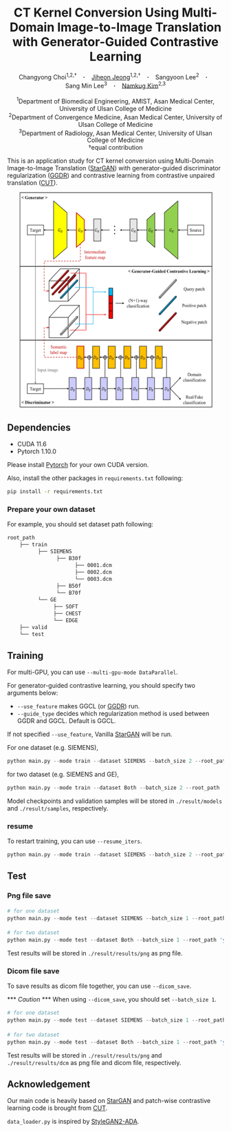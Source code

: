 <h1 align="center"> CT Kernel Conversion Using Multi-Domain Image-to-Image Translation with Generator-Guided Contrastive Learning </h1>
<div align="center">
  <a>Changyong&nbsp;Choi</a><sup>1,2,†</sup> &ensp; <b>&middot;</b> &ensp;
  <a href="https://github.com/JeongJiHeon" target="_blank">Jiheon&nbsp;Jeong</a><sup>1,2,†</sup> &ensp; <b>&middot;</b> &ensp;
  <a>Sangyoon&nbsp;Lee</a><sup>2</sup> &ensp; <b>&middot;</b> &ensp;
  <a>Sang&nbsp;Min&nbsp;Lee</a><sup>3</sup> &ensp; <b>&middot;</b> &ensp;
  <a href="https://scholar.google.com/citations?hl=ko&user=e93LeuwAAAAJ" target="_blank">Namkug&nbsp;Kim</a><sup>2,3</sup> <br><br>
  <sup>1</sup>Department of Biomedical Engineering, AMIST, Asan Medical Center, University of Ulsan College of Medicine <br>
  <sup>2</sup>Department of Convergence Medicine, Asan Medical Center, University of Ulsan College of Medicine <br>
  <sup>3</sup>Department of Radiology, Asan Medical Center, University of Ulsan College of Medicine <br>
  †equal contribution <br>
</div>

This is an application study for CT kernel conversion using Multi-Domain Image-to-Image Translation ([StarGAN](https://github.com/yunjey/stargan)) with generator-guided discriminator regularization ([GGDR](https://github.com/naver-ai/GGDR)) and contrastive learning from contrastive unpaired translation ([CUT](https://github.com/taesungp/contrastive-unpaired-translation)).

<div align="center">
    <img src="assets/architecture.png" height="500" width="450">
</div>

## Dependencies

* CUDA 11.6
* Pytorch 1.10.0

Please install [Pytorch](https://pytorch.org/) for your own CUDA version.

Also, install the other packages in `requirements.txt` following:
```bash
pip install -r requirements.txt
```

### Prepare your own dataset

For example, you should set dataset path following:
```text
root_path
    ├── train
          ├── SIEMENS
                ├── B30f
                      ├── 0001.dcm
                      ├── 0002.dcm
                      └── 0003.dcm
                ├── B50f
                └── B70f
          └── GE
               ├── SOFT
               ├── CHEST
               └── EDGE
    ├── valid
    └── test
```


## Training

For multi-GPU, you can use `--multi-gpu-mode DataParallel`.

For generator-guided contrastive learning, you should specify two arguments below:

* `--use_feature` makes GGCL (or [GGDR](https://github.com/naver-ai/GGDR)) run.
* `--guide_type` decides which regularization method is used between GGDR and GGCL. Default is GGCL.

If not specified `--use_feature`, Vanilla [StarGAN](https://github.com/yunjey/stargan) will be run.

For one dataset (e.g. SIEMENS),
```python
python main.py --mode train --dataset SIEMENS --batch_size 2 --root_path 'your_own_dataset_path' --use_feature --guide_type ggcl
```
for two dataset (e.g. SIEMENS and GE),
```python
python main.py --mode train --dataset Both --batch_size 2 --root_path 'your_own_dataset_path' --use_feature --guide_type ggcl
```

Model checkpoints and validation samples will be stored in `./result/models` and `./result/samples`, respectively.

### resume

To restart training, you can use `--resume_iters`.
```python
python main.py --mode train --dataset SIEMENS --batch_size 2 --root_path 'your_own_dataset_path' --use_feature --guide_type ggcl --resume_iters 100000
```


## Test

### Png file save
```python
# for one dataset
python main.py --mode test --dataset SIEMENS --batch_size 1 --root_path 'your_own_dataset_path' --save_path 'result' --use_feature --test_iters 400000

# for two dataset
python main.py --mode test --dataset Both --batch_size 1 --root_path 'your_own_dataset_path' --save_path 'result' --use_feature --test_iters 400000
```

Test results will be stored in `./result/results/png` as png file.

### Dicom file save

To save results as dicom file together, you can use `--dicom_save`.

*** *Caution* *** When using `--dicom_save`, you should set `--batch_size 1`.

```python
# for one dataset
python main.py --mode test --dataset SIEMENS --batch_size 1 --root_path 'your_own_dataset_path' --save_path 'result' --use_feature --test_iters 400000 --dicom_save

# for two dataset
python main.py --mode test --dataset Both --batch_size 1 --root_path 'your_own_dataset_path' --save_path 'result' --use_feature --test_iters 400000 --dicom_save
```

Test results will be stored in `./result/results/png` and `./result/results/dcm` as png file and dicom file, respectively.


## Acknowledgement

Our main code is heavily based on [StarGAN](https://github.com/yunjey/stargan) and patch-wise contrastive learning code is brought from [CUT](https://github.com/taesungp/contrastive-unpaired-translation).

`data_loader.py` is inspired by [StyleGAN2-ADA](https://github.com/NVlabs/stylegan2-ada-pytorch).
